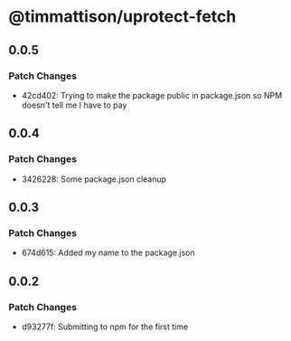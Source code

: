# @timmattison/uprotect-fetch

## 0.0.5

### Patch Changes

- 42cd402: Trying to make the package public in package.json so NPM doesn't tell me I have to pay

## 0.0.4

### Patch Changes

- 3426228: Some package.json cleanup

## 0.0.3

### Patch Changes

- 674d615: Added my name to the package.json

## 0.0.2

### Patch Changes

- d93277f: Submitting to npm for the first time
